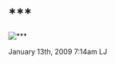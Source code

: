 # \*\*\*

![\*\*\*](http://pics.livejournal.com/kobrets/pic/0016103c)

<span id="timestamp"> January 13th, 2009 7:14am </span> <span
class="tag">LJ</span>
